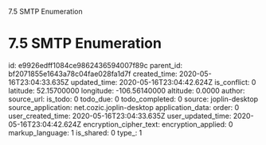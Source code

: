 7.5 SMTP Enumeration

# 7.5 SMTP Enumeration

id: e9926edff1084ce9862436594007f89c
parent_id: bf2071855e1643a78c04fae028fa1d7f
created_time: 2020-05-16T23:04:33.635Z
updated_time: 2020-05-16T23:04:42.624Z
is_conflict: 0
latitude: 52.15700000
longitude: -106.56140000
altitude: 0.0000
author: 
source_url: 
is_todo: 0
todo_due: 0
todo_completed: 0
source: joplin-desktop
source_application: net.cozic.joplin-desktop
application_data: 
order: 0
user_created_time: 2020-05-16T23:04:33.635Z
user_updated_time: 2020-05-16T23:04:42.624Z
encryption_cipher_text: 
encryption_applied: 0
markup_language: 1
is_shared: 0
type_: 1